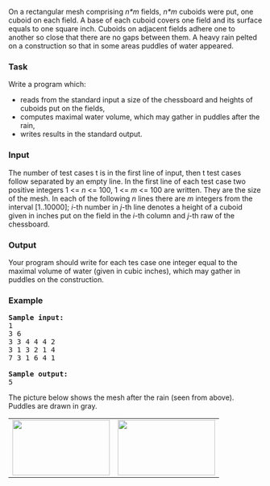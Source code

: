 <p>
On a rectangular mesh comprising <i> n*m</i> fields, <i> n*m</i>
cuboids were put, one cuboid on each field. A base of each cuboid
covers one field and its surface equals to one
square inch. Cuboids on adjacent fields adhere one to another so close
that there are no gaps between them. A heavy rain pelted on a
construction so that in some areas puddles of water appeared.&nbsp;
</p>

<h3>Task</h3>
<p>
Write a program which:&nbsp;
</p><ul>

<li>reads from the standard input a size of the chessboard and heights of cuboids put on the fields,

</li><li>computes maximal water volume, which may gather in puddles after the rain,

</li><li>writes results in the standard output.
</li></ul>
<h3>Input</h3>
<p>
The number of test cases t is in the first line of input, then t test cases follow separated by an empty line.
In the first line of each test case two positive integers 1 &lt;= <i> n</i> &lt;= 100, 1 &lt;=
<i> m</i> &lt;= 100 are written. They are the size of the mesh. In each of the following
<i> n</i> lines there are <i> m</i> integers from the interval [1..10000];<i>
i</i>-th number in <i>j</i>-th line denotes a height of a cuboid given in inches
put on the field in the <i>i</i>-th column and <i>j</i>-th raw of the chessboard.
</p>

<h3>Output</h3>
<p>
Your program should write for each tes case one integer
equal to the maximal volume of water (given in cubic inches), which may gather in puddles on the construction.&nbsp;
</p>

<h3>Example</h3>

<pre><b>Sample input:</b>
1
3 6
3 3 4 4 4 2
3 1 3 2 1 4
7 3 1 6 4 1

<b>Sample output:</b>
5
</pre>

<p>
The picture below shows the mesh after the rain (seen from above).  Puddles are drawn in gray.<br>
</p><table width="100%">
<tbody><tr>
<td valign="center"><img src="/content/piotrek:woda1.gif" height="110" width="193"></td>
<td valign="center"><img src="/content/piotrek:woda2.gif" height="110" width="193"></td>
</tr>
</tbody></table>
<p></p>